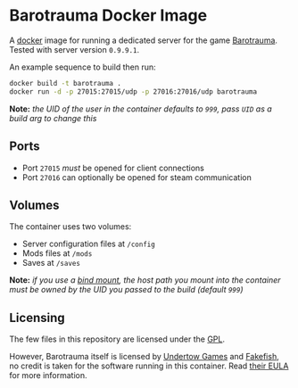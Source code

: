# Barotrauma Docker Image

A [docker](https://www.docker.com/) image for running a dedicated server for the game [Barotrauma](https://barotraumagame.com/).
Tested with server version `0.9.9.1`.

An example sequence to build then run:

```bash
docker build -t barotrauma .
docker run -d -p 27015:27015/udp -p 27016:27016/udp barotrauma
```

**Note:** *the UID of the user in the container defaults to `999`, pass `UID` as a build arg to change this*

## Ports

- Port `27015` *must* be opened for client connections
- Port `27016` can optionally be opened for steam communication

## Volumes

The container uses two volumes:

- Server configuration files at `/config`
- Mods files at `/mods`
- Saves at `/saves`

**Note:** *if you use a [bind mount](https://docs.docker.com/storage/bind-mounts/), the host path you mount into the container *must* be owned by the UID you passed to the build (default `999`)*

## Licensing

The few files in this repository are licensed under the [GPL](https://www.gnu.org/licenses/gpl-3.0.en.html).

However, Barotrauma itself is licensed by [Undertow Games](https://undertowgames.com/) and [Fakefish](http://fakefishgames.com/#home), no credit is taken for the software running in this container.
Read [their EULA](https://github.com/Regalis11/Barotrauma/blob/master/EULA.txt) for more information.
